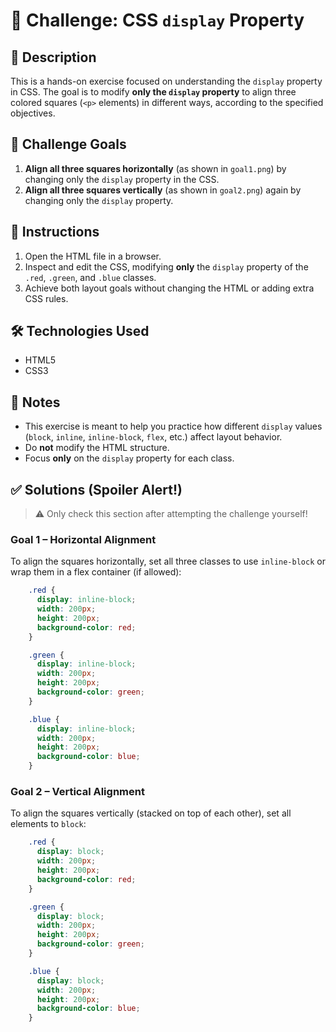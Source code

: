 # 🧩 Challenge: CSS `display` Property

## 📄 Description

This is a hands-on exercise focused on understanding the `display` property in CSS. The goal is to modify **only the `display` property** to align three colored squares (`<p>` elements) in different ways, according to the specified objectives.

## 🎯 Challenge Goals

1. **Align all three squares horizontally** (as shown in `goal1.png`) by changing only the `display` property in the CSS.
2. **Align all three squares vertically** (as shown in `goal2.png`) again by changing only the `display` property.

## 🧪 Instructions

1. Open the HTML file in a browser.
2. Inspect and edit the CSS, modifying **only** the `display` property of the `.red`, `.green`, and `.blue` classes.
3. Achieve both layout goals without changing the HTML or adding extra CSS rules.

## 🛠️ Technologies Used

- HTML5  
- CSS3

## 📝 Notes

- This exercise is meant to help you practice how different `display` values (`block`, `inline`, `inline-block`, `flex`, etc.) affect layout behavior.
- Do **not** modify the HTML structure.
- Focus **only** on the `display` property for each class.

## ✅ Solutions (Spoiler Alert!)

> ⚠️ Only check this section after attempting the challenge yourself!

### Goal 1 – Horizontal Alignment

To align the squares horizontally, set all three classes to use `inline-block` or wrap them in a flex container (if allowed):

```css
    .red {
      display: inline-block;
      width: 200px;
      height: 200px;
      background-color: red;
    }

    .green {
      display: inline-block;
      width: 200px;
      height: 200px;
      background-color: green;
    }

    .blue {
      display: inline-block;
      width: 200px;
      height: 200px;
      background-color: blue;
    }
```
### Goal 2 – Vertical Alignment
To align the squares vertically (stacked on top of each other), set all elements to `block`:
```css
    .red {
      display: block;
      width: 200px;
      height: 200px;
      background-color: red;
    }

    .green {
      display: block;
      width: 200px;
      height: 200px;
      background-color: green;
    }

    .blue {
      display: block;
      width: 200px;
      height: 200px;
      background-color: blue;
    }
```

